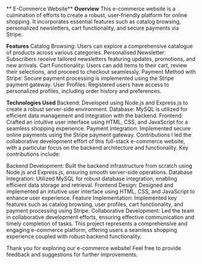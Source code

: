 ** E-Commerce Website**
**Overview**
This e-commerce website is a culmination of efforts to create a robust, user-friendly platform for online shopping. It incorporates essential features such as catalog browsing, personalized newsletters, cart functionality, and secure payments via Stripe.

**Features**
Catalog Browsing: Users can explore a comprehensive catalogue of products across various categories.
Personalised Newsletter: Subscribers receive tailored newsletters featuring updates, promotions, and new arrivals.
Cart Functionality: Users can add items to their cart, review their selections, and proceed to checkout seamlessly.
Payment Method with Stripe: Secure payment processing is implemented using the Stripe payment gateway.
User Profiles: Registered users have access to personalized profiles, including order history and preferences.

**Technologies Used**
Backend: Developed using Node.js and Express.js to create a robust server-side environment.
Database: MySQL is utilized for efficient data management and integration with the backend.
Frontend: Crafted an intuitive user interface using HTML, CSS, and JavaScript for a seamless shopping experience.
Payment Integration: Implemented secure online payments using the Stripe payment gateway.
Contributions
I led the collaborative development effort of this full-stack e-commerce website, with a particular focus on the backend architecture and functionality. Key contributions include:

Backend Development: Built the backend infrastructure from scratch using Node.js and Express.js, ensuring smooth server-side operations.
Database Integration: Utilized MySQL for robust database integration, enabling efficient data storage and retrieval.
Frontend Design: Designed and implemented an intuitive user interface using HTML, CSS, and JavaScript to enhance user experience.
Feature Implementation: Implemented key features such as catalog browsing, user profiles, cart functionality, and payment processing using Stripe.
Collaborative Development: Led the team in collaborative development efforts, ensuring effective communication and timely completion of tasks.
This project represents a comprehensive and engaging e-commerce platform, offering users a seamless shopping experience coupled with robust backend functionality.

Thank you for exploring our e-commerce website! Feel free to provide feedback and suggestions for further improvements.





